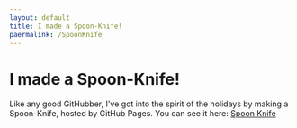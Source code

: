 ```yaml
---
layout: default
title: I made a Spoon-Knife!
paermalink: /SpoonKnife
---
```


# I made a Spoon-Knife!
Like any good GitHubber, I've got into the spirit of the holidays by making a Spoon-Knife, hosted by GitHub Pages. You can see it here: [Spoon Knife](http://sk.ethertyper.com)
